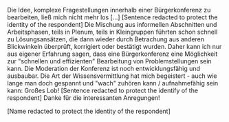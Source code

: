 Die Idee, komplexe Fragestellungen innerhalb einer Bürgerkonferenz zu bearbeiten, ließ mich nicht mehr los [...]
[Sentence redacted to protect the identity of the respondent]
Die Mischung aus informellen Abschnitten und Arbeitsphasen, teils in Plenum, teils in Kleingruppen führten schon schnell zu Lösungsansätzen, die dann wieder durch Betrachung aus anderen Blickwinkeln überprüft, korrigiert oder bestätigt wurden.
Daher kann ich nur aus eigener Erfahrung sagen, dass eine Bürgerkonferenz eine Möglichkeit zur "schnellen und effizienten" Bearbeitung von Problemstellungen sein kann.
Die Moderation der Konferenz ist noch entwicklungsfähig und ausbaubar.
Die Art der Wissensvermittlung hat mich begeistert - auch wie lange man doch gespannt und "wach" zuhören kann / aufnahmefähig sein kann:
Großes Lob!
[Sentence redacted to protect the identify of the respondent]
Danke für die interessanten Anregungen!

[Name redacted to protect the identity of the respondent]